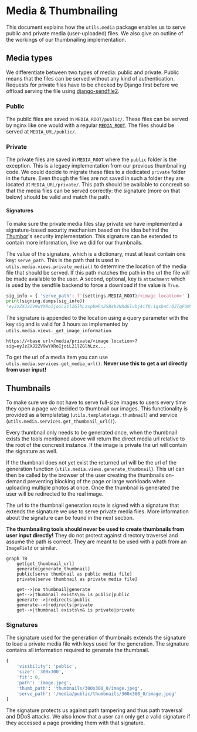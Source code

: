 Media & Thumbnailing
=====

This document explains how the `utils.media` package enables us to serve public
and private media (user-uploaded) files. We also give an outline of the
workings of our thumbnailing implementation.

## Media types

We differentiate between two types of media: public and private. Public means
that the files can be served without any kind of authentication. Requests for
private files have to be checked by Django first before we offload serving
the file using [django-sendfile2](https://github.com/moggers87/django-sendfile2). 

### Public

The public files are saved in `MEDIA_ROOT/public/`.
These files can be served by nginx like one would with a regular
[`MEDIA_ROOT`](https://docs.djangoproject.com/en/2.1/ref/settings/#media-root).
The files should be served at `MEDIA_URL/public/`.

### Private

The private files are saved in `MEDIA_ROOT` where the `public` folder is
the exception. This is a legacy implementation from our previous thumbnailing
code. We could decide to migrate these files to a dedicated `private` folder
in the future. Even though the files are not saved in such a folder they
are located at `MEDIA_URL/private/`. This path should be available to concrexit
so that the media files can be served correctly: the signature
(more on that below) should be valid and match the path.

#### Signatures

To make sure the private media files stay private we have implemented a
signature-based security mechanism based on the idea behind the
[Thumbor](https://thumbor.readthedocs.io/en/latest/security.html)'s security
implementation. This signature can be extended to contain more information,
like we did for our thumbnails.

The value of the signature, which is a dictionary, must at least contain
one key: `serve_path`. This is the path that is used in `utils.media.views.private_media()`
to determine the location of the media file that should be served. If this path
matches the path in the url the file will be made available to the user.
A second, optional, key is `attachment` which is used by the sendfile backend
to force a download if the value is `True`.

```python
sig_info = { 'serve_path': f'{settings.MEDIA_ROOT}/<image location>' }
print(signing.dumps(sig_info))
'eyJzZXJ2ZV9wYXRoIjoiL21lZGlhLzxpbWFnZSBsb2NhdGlvbj4ifQ:1gsbnC:QJTqFUWY6HxMBTEIxYPl9V1yf48'
```

The signature is appended to the location using a query parameter with
the key `sig` and is valid for 3 hours as implemented by
`utils.media.views._get_image_information`.

```
https://<base url>/media/private/<image location>?sig=eyJzZXJ2ZV9wYXRoIjoiL21lZGlhLzx...
```

To get the url of a media item you can use `utils.media.services.get_media_url()`. **Never use this to get a url directly from user input!**

## Thumbnails

To make sure we do not have to serve full-size images to users every time they
open a page we decided to thumbnail our images. This functionality is provided
as a templatetag (`utils.templatetags.thumbnail`) and service (`utils.media.services.get_thumbnail_url()`).

Every thumbnail only needs to be generated once, when the thumbnail exists the
tools mentioned above will return the direct media url relative to the root of
the concrexit instance. If the image is private the url will contain the
signature as well.

If the thumbnail does not yet exist the returned url will be the url of the
generation function (`utils.media.views.generate_thumbnail`). This url can then
be called by the browser of the user creating the thumbnails on-demand preventing
blocking of the page or large workloads when uploading multiple photos at once.
Once the thumbnail is generated the user will be redirected to the real image.

The url to the thumbnail generation route is signed with a signature that
extends the signature we use to serve private media files. More information
about the signature can be found in the next section.

**The thumbnailing tools should never be used to create thumbnails from user
input directly!** They do not protect against directory traversel and assume
the path is correct. They are meant to be used with a path from an `ImageField`
or similar.

```mermaid
graph TB
    get[get_thumbnail_url]
    generate[generate_thumbnail]
    public[serve thumbnail as public media file]
    private[serve thumbnail as private media file]
    
    get-->|no thumbnail|generate
    get-->|thumbnail exists\n& is public|public
    generate-->|redirects|public
    generate-->|redirects|private
    get-->|thumbnail exists\n& is private|private
```


### Signatures

The signature used for the generation of thumbnails extends the signature to
load a private media file with keys used for the generation. The signature
contains all information required to generate the thumbnail.

```python
{
    'visibility': 'public',
    'size': '300x300',
    'fit': 0,
    'path': 'image.jpeg',
    'thumb_path': 'thumbnails/300x300_0/image.jpeg',
    'serve_path': '/media/public/thumbnails/300x300_0/image.jpeg'
}
```

The signature protects us against path tampering and thus path traversal and
DDoS attacks. We also know that a user can only get a valid signature if
they accessed a page providing them with that signature.
